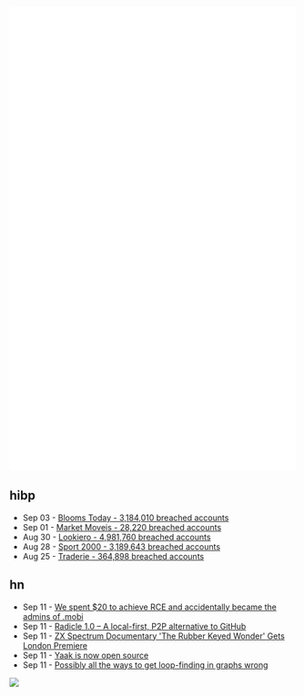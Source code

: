 ![Metrics](https://raw.githubusercontent.com/phixion/phixion/master/metrics.svg)

## hibp

<!--
for https://github.com/phixion/phixion/blob/main/.github/workflows/feeds.yml
-->
<!--START_SECTION:haveibeenpwnd-->
- Sep 03 - [Blooms Today - 3,184,010 breached accounts](https://haveibeenpwned.com/PwnedWebsites#BloomsToday)
- Sep 01 - [Market Moveis - 28,220 breached accounts](https://haveibeenpwned.com/PwnedWebsites#MarketMoveis)
- Aug 30 - [Lookiero - 4,981,760 breached accounts](https://haveibeenpwned.com/PwnedWebsites#Lookiero)
- Aug 28 - [Sport 2000 - 3,189,643 breached accounts](https://haveibeenpwned.com/PwnedWebsites#Sport2000)
- Aug 25 - [Traderie - 364,898 breached accounts](https://haveibeenpwned.com/PwnedWebsites#Traderie)
<!--END_SECTION:haveibeenpwnd-->

## hn

<!--
for https://github.com/phixion/phixion/blob/main/.github/workflows/feeds.yml
-->
<!--START_SECTION:hn-->
- Sep 11 - [We spent $20 to achieve RCE and accidentally became the admins of .mobi](https://labs.watchtowr.com/we-spent-20-to-achieve-rce-and-accidentally-became-the-admins-of-mobi/)
- Sep 11 - [Radicle 1.0 – A local-first, P2P alternative to GitHub](https://radicle.xyz/2024/09/10/radicle-1.0.html)
- Sep 11 - [ZX Spectrum Documentary 'The Rubber Keyed Wonder' Gets London Premiere](https://www.timeextension.com/news/2024/09/zx-spectrum-documentary-the-rubber-keyed-wonder-gets-london-premiere-next-month)
- Sep 11 - [Yaak is now open source](https://yaak.app/blog/now-open-source)
- Sep 11 - [Possibly all the ways to get loop-finding in graphs wrong](https://www.chiark.greenend.org.uk/~sgtatham/quasiblog/findloop/)
<!--END_SECTION:hn-->

<!--
for https://yhype.me
-->
![](https://hit.yhype.me/github/profile?user_id=13013670)
